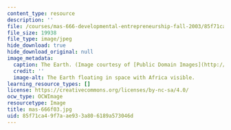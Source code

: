 ```yaml
---
content_type: resource
description: ''
file: /courses/mas-666-developmental-entrepreneurship-fall-2003/85f71ca49f7aae933a806189a573046d_mas-666f03.jpg
file_size: 19938
file_type: image/jpeg
hide_download: true
hide_download_original: null
image_metadata:
  caption: The Earth. (Image courtesy of [Public Domain Images](http://www.pdimages.com/web6.htm).)
  credit: ''
  image-alt: The Earth floating in space with Africa visible.
learning_resource_types: []
license: https://creativecommons.org/licenses/by-nc-sa/4.0/
ocw_type: OCWImage
resourcetype: Image
title: mas-666f03.jpg
uid: 85f71ca4-9f7a-ae93-3a80-6189a573046d
---
```

